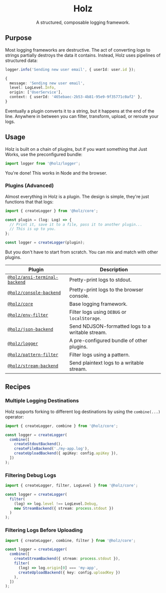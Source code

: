 <div align="center">
  <h1>Holz</h1>
  <p>A structured, composable logging framework.</p>
</div>

## Purpose

Most logging frameworks are destructive. The act of converting logs to strings partially destroys the data it contains. Instead, Holz uses pipelines of structured data:

```typescript
logger.info('Sending new user email', { userId: user.id });
```

```typescript
{
  message: 'Sending new user email',
  level: LogLevel.Info,
  origin: ['UserService'],
  context: { userId: '465ebaec-2b53-4b81-95e9-9f35771c0af2' },
}
```

Eventually a plugin converts it to a string, but it happens at the end of the line. Anywhere in between you can filter, transform, upload, or reroute your logs.

## Usage

Holz is built on a chain of plugins, but if you want something that Just Works, use the preconfigured bundle:

```typescript
import logger from '@holz/logger';
```

You're done! This works in Node and the browser.

### Plugins (Advanced)

Almost everything in Holz is a plugin. The design is simple, they're just functions that that logs:

```typescript
import { createLogger } from '@holz/core';

const plugin = (log: Log) => {
  // Print it, save it to a file, pass it to another plugin...
  // This is up to you.
};

const logger = createLogger(plugin);
```

But you don't have to start from scratch. You can mix and match with other plugins.

| Plugin                                                                                                             | Description                                      |
| ------------------------------------------------------------------------------------------------------------------ | ------------------------------------------------ |
| [`@holz/ansi-terminal-backend`](https://github.com/PsychoLlama/holz/tree/main/packages/holz-ansi-terminal-backend) | Pretty-print logs to stdout.                     |
| [`@holz/console-backend`](https://github.com/PsychoLlama/holz/tree/main/packages/holz-console-backend)             | Pretty-print logs to the browser console.        |
| [`@holz/core`](https://github.com/PsychoLlama/holz/tree/main/packages/holz-core)                                   | Base logging framework.                          |
| [`@holz/env-filter`](https://github.com/PsychoLlama/holz/tree/main/packages/holz-env-filter)                       | Filter logs using `DEBUG` or `localStorage`.     |
| [`@holz/json-backend`](https://github.com/PsychoLlama/holz/tree/main/packages/holz-json-backend)                   | Send NDJSON-formatted logs to a writable stream. |
| [`@holz/logger`](https://github.com/PsychoLlama/holz/tree/main/packages/holz-logger)                               | A pre-configured bundle of other plugins.        |
| [`@holz/pattern-filter`](https://github.com/PsychoLlama/holz/tree/main/packages/holz-pattern-filter)               | Filter logs using a pattern.                     |
| [`@holz/stream-backend`](https://github.com/PsychoLlama/holz/tree/main/packages/holz-stream-backend)               | Send plaintext logs to a writable stream.        |

## Recipes

### Multiple Logging Destinations

Holz supports forking to different log destinations by using the `combine(...)` operator:

```typescript
import { createLogger, combine } from '@holz/core';

const logger = createLogger(
  combine([
    createStdoutBackend(),
    createFileBackend('./my-app.log'),
    createUploadBackend({ apiKey: config.apiKey }),
  ])
);
```

### Filtering Debug Logs

```typescript
import { createLogger, filter, LogLevel } from '@holz/core';

const logger = createLogger(
  filter(
    (log) => log.level !== LogLevel.Debug,
    new StreamBackend({ stream: process.stdout })
  )
);
```

### Filtering Logs Before Uploading

```typescript
import { createLogger, combine, filter } from '@holz/core';

const logger = createLogger(
  combine([
    createStreamBackend({ stream: process.stdout }),
    filter(
      (log) => log.origin[0] === 'my-app',
      createUploadBackend({ key: config.uploadKey })
    ),
  ])
);
```
